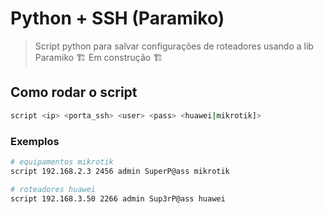 # Python + SSH (Paramiko)

> Script python para salvar configurações de roteadores usando a lib Paramiko
> 🏗️ Em construção 🏗️

## Como rodar o script

```sh
script <ip> <porta_ssh> <user> <pass> <huawei|mikrotik]>
```

### Exemplos

```sh
# equipamentos mikrotik
script 192.168.2.3 2456 admin SuperP@ass mikrotik
```

```sh
# roteadores huawei
script 192.168.3.50 2266 admin Sup3rP@ass huawei
```
